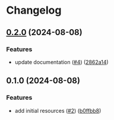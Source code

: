 # Changelog

## [0.2.0](https://github.com/CloudNationHQ/terraform-azure-mysql/compare/v0.1.0...v0.2.0) (2024-08-08)


### Features

* update documentation ([#4](https://github.com/CloudNationHQ/terraform-azure-mysql/issues/4)) ([2862a14](https://github.com/CloudNationHQ/terraform-azure-mysql/commit/2862a14fcc27cc65db04cf2bcb17b814b737bf84))

## 0.1.0 (2024-08-08)


### Features

* add initial resources ([#2](https://github.com/CloudNationHQ/terraform-azure-mysql/issues/2)) ([b0ffbb8](https://github.com/CloudNationHQ/terraform-azure-mysql/commit/b0ffbb81f101d8e9a8c2dce0ba6cd16060a147e8))
